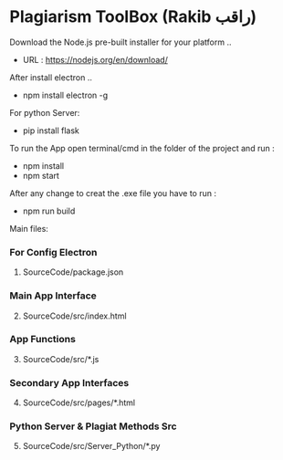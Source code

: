 # Plagiarism ToolBox (Rakib راقب)

Download the Node.js pre-built installer for your platform ..
   - URL : https://nodejs.org/en/download/

After install electron ..
   - npm install electron -g

For python Server:
- pip install flask  

To run the App open terminal/cmd in the folder of the project and run :

- npm install
- npm start
  
After any change to creat the .exe file you have to run :
- npm run build

Main files:

   ### For Config Electron
   1. SourceCode/package.json
   ### Main App Interface
   2. SourceCode/src/index.html 
   ### App Functions
   3. SourceCode/src/*.js
   ### Secondary App Interfaces
   4. SourceCode/src/pages/*.html
   ### Python Server & Plagiat Methods Src
   5. SourceCode/src/Server_Python/*.py
